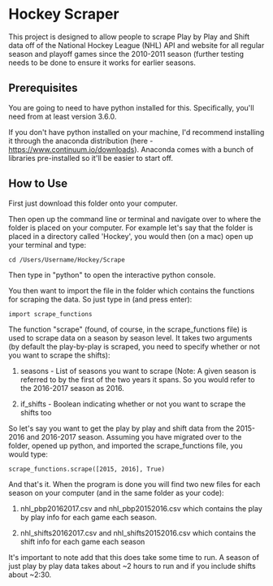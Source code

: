 # Hockey Scraper

This project is designed to allow people to scrape Play by Play and Shift data off of the 
National Hockey League (NHL) API and website for all regular season and playoff games
since the 2010-2011 season (further testing needs to be done to ensure it works for earlier
seasons.  


## Prerequisites

You are going to need to have python installed for this. Specifically, you'll need from
at least version 3.6.0.

If you don't have python installed on your machine, I'd recommend installing it through
the anaconda distribution (here - https://www.continuum.io/downloads). Anaconda comes 
with a bunch of libraries pre-installed so it'll be easier to start off. 


## How to Use

First just download this folder onto your computer.

Then open up the command line or terminal and navigate over to where the folder is placed
on your computer. For example let's say that the folder is placed in a directory called
'Hockey', you would then (on a mac) open up your terminal and type: 

```
cd /Users/Username/Hockey/Scrape
``` 

Then type in "python" to open the interactive python console. 

You then want to import the file in the folder which contains the functions for scraping
the data. So just type in (and press enter): 

```
import scrape_functions  
```

The function "scrape" (found, of course, in the scrape_functions file) is used to scrape 
data on a season by season level. It takes two arguments (by default the play-by-play is 
scraped, you need to specify whether or not you want to scrape the shifts):

1. seasons - List of seasons you want to scrape (Note: A given season is referred to by
the first of the two years it spans. So you would refer to the 2016-2017 season as 2016.

2. if_shifts - Boolean indicating whether or not you want to scrape the shifts too 


So let's say you want to get the play by play and shift data from the 2015-2016 and 
2016-2017 season. Assuming you have migrated over to the folder, opened up python, and 
imported the scrape_functions file, you would type:

```
scrape_functions.scrape([2015, 2016], True) 
```

And that's it. When the program is done you will find two new files for each season on 
your computer (and in the same folder as your code):

1. nhl_pbp20162017.csv and nhl_pbp20152016.csv which contains the play by play info for
   each game each season.

2. nhl_shifts20162017.csv and nhl_shifts20152016.csv which contains the shift info for each
   game each season 
   

It's important to note add that this does take some time to run. A season of just play
by play data takes about ~2 hours to run and if you include shifts about ~2:30.  




